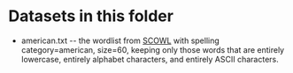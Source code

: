 # Datasets in this folder

* american.txt -- the wordlist from [SCOWL](http://wordlist.aspell.net/scowl-readme/) with spelling category=american, size=60, keeping only those words that are entirely lowercase, entirely alphabet characters, and entirely ASCII characters.